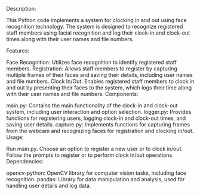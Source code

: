 Description:

This Python code implements a system for clocking in and out using face recognition technology. The system is designed to recognize registered staff members using facial recognition and log their clock-in and clock-out times along with their user names and file numbers.

Features:

Face Recognition: Utilizes face recognition to identify registered staff members.
Registration: Allows staff members to register by capturing multiple frames of their faces and saving their details, including user names and file numbers.
Clock In/Out: Enables registered staff members to clock in and out by presenting their faces to the system, which logs their time along with their user names and file numbers.
Components:

main.py: Contains the main functionality of the clock-in and clock-out system, including user interaction and option selection.
logger.py: Provides functions for registering users, logging clock-in and clock-out times, and saving user details.
capture.py: Implements functions for capturing frames from the webcam and recognizing faces for registration and clocking in/out.
Usage:

Run main.py.
Choose an option to register a new user or to clock in/out.
Follow the prompts to register or to perform clock in/out operations.
Dependencies:

opencv-python: OpenCV library for computer vision tasks, including face recognition.
pandas: Library for data manipulation and analysis, used for handling user details and log data.